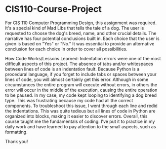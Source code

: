 # CIS110-Course-Project
For CIS 110 Computer Programming Design, this assignment was required. 
It's a special kind of Mad Libs that tells the tale of a dog. 
The user is requested to choose the dog's breed, name, and other crucial details. 
The narrative has four potential conclusions built in. Each choice that the user is given is based on "Yes" or "No."
It was essential to provide an alternative conclusion for each choice in order to cover all possibilities.

How Code Works/Lessons Learned:
Indentation errors were one of the most difficult aspects of this project. The absence of tabs and/or whitespaces between lines of code is an indentation fault. 
Because Python is a procedural language, if you forget to include tabs or spaces between your lines of code, you will almost certainly get this error. 
Although in some circumstances the entire program will execute without errors, in others the error will occur in the middle of the execution, causing the entire operation to be paused. 
In my case, my code kept looping to identifying a dog breed type. This was frustrating because my code had all the correct components. To troubleshoot this issue, I went through each line and redid the indentations. 
This was quite tedious but all lines of code in Python are organized into blocks, making it easier to discover errors. 
Overall, this course taught me the fundamentals of coding. I've put it to practice in my daily work and have learned to pay attention to the small aspects, such as formatting. 

Thank you!
